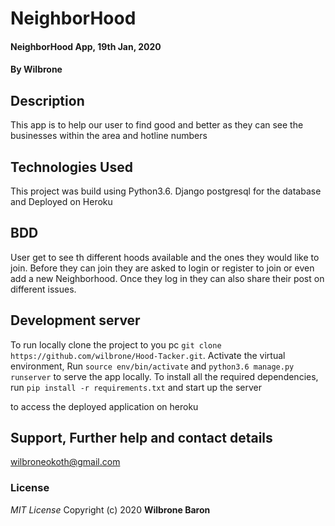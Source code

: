# NeighborHood

#### NeighborHood App, 19th Jan, 2020
#### By **Wilbrone**
## Description
This app is to help our user to find good and better as they can see the businesses within the area and hotline numbers

## Technologies Used
This project was build using Python3.6.
Django
postgresql for the database and
Deployed on Heroku


## BDD
User get to see th different hoods available and the ones they would like to join. Before they can join they are asked to login or register to join or even add a new Neighborhood. Once they log in they can also share  their post on different issues. 

## Development server
To run locally clone the project to you pc `git clone https://github.com/wilbrone/Hood-Tacker.git`. Activate the virtual environment, Run `source env/bin/activate` and `python3.6 manage.py runserver` to serve the app locally.
To install all the required dependencies, run `pip install -r requirements.txt` and start up the server 

to access the deployed application on heroku

 
## Support, Further help and contact details
wilbroneokoth@gmail.com

### License
*MIT License*
Copyright (c) 2020 **Wilbrone Baron**
